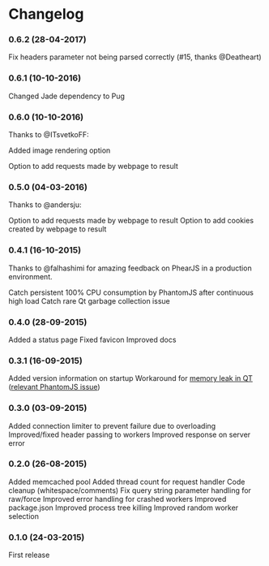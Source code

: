 # Changelog

### 0.6.2 (28-04-2017)

Fix headers parameter not being parsed correctly (#15, thanks @Deatheart)

### 0.6.1 (10-10-2016)

Changed Jade dependency to Pug

### 0.6.0 (10-10-2016)

Thanks to @ITsvetkoFF:

Added image rendering option

Option to add requests made by webpage to result

### 0.5.0 (04-03-2016)

Thanks to @andersju:

Option to add requests made by webpage to result
Option to add cookies created by webpage to result

### 0.4.1 (16-10-2015)

Thanks to @falhashimi for amazing feedback on PhearJS in a production environment.

Catch persistent 100% CPU consumption by PhantomJS after continuous high load
Catch rare Qt garbage collection issue

### 0.4.0 (28-09-2015)

Added a status page
Fixed favicon
Improved docs

### 0.3.1 (16-09-2015)

Added version information on startup
Workaround for [memory leak in QT](https://bugreports.qt.io/browse/QTBUG-38857) ([relevant PhantomJS issue](https://github.com/ariya/phantomjs/issues/12903))

### 0.3.0 (03-09-2015)

Added connection limiter to prevent failure due to overloading
Improved/fixed header passing to workers
Improved response on server error

### 0.2.0 (26-08-2015)

Added memcached pool
Added thread count for request handler
Code cleanup (whitespace/comments)
Fix query string parameter handling for raw/force
Improved error handling for crashed workers
Improved package.json
Improved process tree killing
Improved random worker selection

### 0.1.0 (24-03-2015)

First release